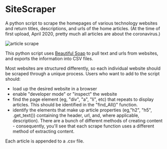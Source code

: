 # SiteScraper
A python script to scrape the homepages of various technology websites and return titles, descriptions, and urls of the home articles. (At the time of first upload, April 2020, pretty much all articles are about the coronavirus.)

![article scrape](https://i.imgur.com/ltVa6ok.png "Screenshot of articledata.csv")

This python script uses [Beautiful Soap](https://www.crummy.com/software/BeautifulSoup/) to pull text and urls from websites, and exports the information into CSV files.

Most websites are structured differently, so each individual website should be scraped through a unique process. Users who want to add to the script should:
* load up the desired website in a browser
* enable "developer mode" or "inspect" the website
* find the page element (eg, "div", "a", "li", etc) that repeats to display articles. This should be identified in the "find_All()" function.
* identify the elements that make up article properties (eg,"h2", "h5", .get_text()) containing the header, url, and, where applicable, description). There are a bunch of different methods of creating content - consequently, you'll see that each scrape function uses a different method of extracting content. 

Each article is appended to a .csv file. 
